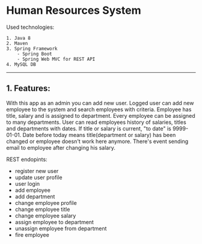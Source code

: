 # Human Resources System

Used technologies:

    1. Java 8
    2. Maven
    3. Spring Framework
        - Spring Boot
        - Spring Web MVC for REST API
    4. MySQL DB
	
---

## 1. Features:

With this app as an admin you can add new user. Logged user can add new employee to the system and search employees with criteria.
Employee has title, salary and is assigned to department. Every employee can be assigned to many departments. User can read employees
history of salaries, titles and departments with dates. If title or salary is current, "to date" is 9999-01-01. Date before today means 
title(department or salary) has been changed or employee doesn't work here anymore. 
There's event sending email to employee after changing his salary.

REST endopints:
* register new user
* update user profile
* user login
* add employee
* add department
* change employee profile
* change employee title
* change employee salary
* assign employee to department
* unassign employee from department
* fire employee



    


